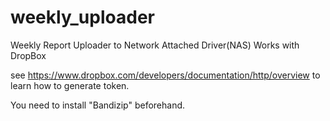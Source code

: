 # weekly_uploader
Weekly Report Uploader to Network Attached Driver(NAS) Works with DropBox

see https://www.dropbox.com/developers/documentation/http/overview to learn how to generate token.

You need to install "Bandizip" beforehand.